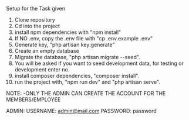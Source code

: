 Setup for the Task given

1. Clone repository
2. Cd into the project
3. install npm dependencies with "npm install"
4. If NO .env, copy the .env file with "cp .env.example .env"
5. Generate key, "php artisan key:generate"
6. Create an empty database
7. Migrate the database, "php artisan migrate --seed".
8. You will be asked if you want to seed development data, for testing or development enter no.
9. install composer dependencies, "composer install".
10. run the project with, "npm run dev" and "php artisan serve".

NOTE: 
    -ONLY THE ADMIN CAN CREATE THE ACCOUNT FOR THE MEMBERS/EMPLOYEE

ADMIN:
USERNAME: admin@mail.com
PASSWORD: password
